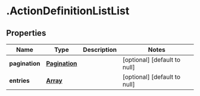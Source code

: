 # .ActionDefinitionListList

## Properties
Name | Type | Description | Notes
------------ | ------------- | ------------- | -------------
**pagination** | [**Pagination**](Pagination.md) |  | [optional] [default to null]
**entries** | [**Array<ActionDefinition>**](ActionDefinition.md) |  | [optional] [default to null]


